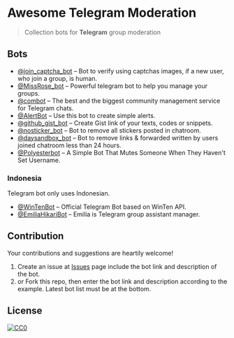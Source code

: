 
# Awesome Telegram Moderation
> Collection bots for **Telegram** group moderation

## Bots

- [@join_captcha_bot](https://telegram.me/join_captcha_bot) – Bot to verify using captchas images, if a new user, who join a group, is human.
- [@MissRose_bot](https://telegram.me/MissRose_bot) – Powerful telegram bot to help you manage your groups.
- [@combot](https://telegram.me/combot) – The best and the biggest community management service for Telegram chats.
- [@AlertBot](https://telegram.me/AlertBot) – Use this bot to create simple alerts.
- [@github_gist_bot](https://telegram.me/github_gist_bot) – Create Gist link of your texts, codes or snippets.
- [@nosticker_bot](https://telegram.me/nosticker_bot) – Bot to remove all stickers posted in chatroom.
- [@daysandbox_bot](https://telegram.me/daysandbox_bot) – Bot to remove links & forwarded written by users joined chatroom less than 24 hours.
- [@Polyesterbot](https://telegram.me/Polyesterbot) – A Simple Bot That Mutes Someone When They Haven't Set Username.

### Indonesia
Telegram bot only uses Indonesian.

- [@WinTenBot](https://telegram.me/WinTenBot) – Official Telegram Bot based on WinTen API.
- [@EmiliaHikariBot](https://telegram.me/EmiliaHikariBot) – Emilia is Telegram group assistant manager.

## Contribution
Your contributions and suggestions are heartily welcome!

1. Create an issue at [Issues](https://github.com/ossid/awesome-telegram-moderation/issues) page include the bot link and description of the bot.
2. or Fork this repo, then enter the bot link and description according to the example. Latest bot list must be at the bottom.

## License
[![CC0](http://mirrors.creativecommons.org/presskit/buttons/88x31/svg/cc-zero.svg)](https://creativecommons.org/publicdomain/zero/1.0/)
